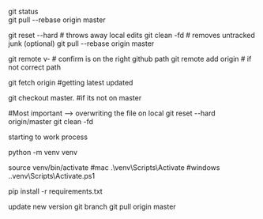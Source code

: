 git status      
git pull --rebase origin master


git reset --hard                # throws away local edits
git clean -fd                   # removes untracked junk (optional)
git pull --rebase origin master


git remote v-      # confirm is on the right github path
git remote add origin           # if not correct path

git fetch origin    #getting latest updated

git checkout master.  #if its not on master



#Most important --> overwriting the file on local
git reset --hard origin/master
git clean -fd



starting to work process


python -m venv venv

source venv/bin/activate  #mac
.\venv\Scripts\Activate   #windows
.\.venv\Scripts\Activate.ps1


pip install -r requirements.txt



update new version
git branch
git pull origin master

